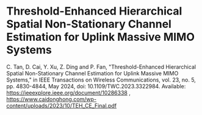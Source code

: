# Threshold-Enhanced Hierarchical Spatial Non-Stationary Channel Estimation for Uplink Massive MIMO Systems
C. Tan, D. Cai, Y. Xu, Z. Ding and P. Fan, "Threshold-Enhanced Hierarchical Spatial Non-Stationary Channel Estimation for Uplink Massive MIMO Systems," in IEEE Transactions on Wireless Communications, vol. 23, no. 5, pp. 4830-4844, May 2024, doi: 10.1109/TWC.2023.3322984. Available: https://ieeexplore.ieee.org/document/10286338 ,
https://www.caidonghong.com/wp-content/uploads/2023/10/TEH_CE_Final.pdf
